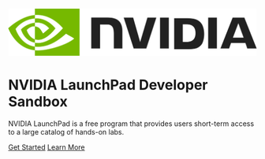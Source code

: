 ![logo](_static/NVIDIA-Logo.svg)

# NVIDIA LaunchPad Developer Sandbox

NVIDIA LaunchPad is a free program that provides users short-term access to a large catalog of hands-on labs.

[Get Started](guide-developer-sandbox.md)
[Learn More](https://www.nvidia.com/launchpad)
